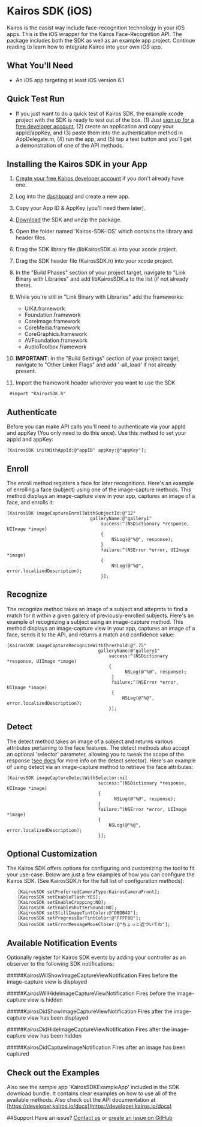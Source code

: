 Kairos SDK (iOS)
==============

Kairos is the easist way include face-recognition technology in your iOS apps. This is the iOS wrapper for the Kairos Face-Recognition API. The package includes both the SDK as well as an example app project. Continue reading to learn how to integrate Kairos into your own iOS app.



## What You'll Need
* An iOS app targeting at least iOS version 6.1


## Quick Test Run
* If you just want to do a quick test of Kairos SDK, the example xcode project with the SDK is ready to test out of the box. (1) Just [sign up for a free developer account](https://developer.kairos.io/signup), (2) create an application and copy your appId/appKey, and (3) paste them into the authentication method in AppDelegate.m, (4) run the app, and (5) tap a test button and you'll get a demonstration of one of the API methods.



## Installing the Kairos SDK in your App

1. [Create your free Kairos developer account](https://developer.kairos.io/signup) if you don't already have one.
2. Log into the [dashboard](https://developer.kairos.io/admin/applications) and create a new app.
3. Copy your App ID & AppKey (you'll need them later).
3. [Download](https://github.com/kairosinc/Kairos-SDK-iOS) the SDK and unzip the package.
4. Open the folder named 'Kairos-SDK-iOS' which contains the library and header files.
5. Drag the SDK library file (libKairosSDK.a) into your xcode project.
6. Drag the SDK header file (KairosSDK.h) into your xcode project.
5. In the "Build Phases" section of your project target, navigate to "Link Binary with Libraries" and add libKairosSDK.a to the list (if not already there).
6. While you're still in "Link Binary with Libraries" add the frameworks: 
	* UIKit.framework
	* Foundation.framework
	* CoreImage.framework
	* CoreMedia.framework
	* CoreGraphics.framework
	* AVFoundation.framework
	* AudioToolbox.framework


7. **IMPORTANT**: In the "Build Settings" section of your project target, navigate to "Other Linker Flags" and add '-all_load' if not already present.
  
8. Import the framework header wherever you want to use the SDK

```
 #import "KairosSDK.h"
```


## Authenticate

Before you can make API calls you'll need to authenticate via your appId and appKey (You only need to do this once). Use this method to set your appId and appKey:    

```
[KairosSDK initWithAppId:@"appID" appKey:@"appKey"];
```



## Enroll

The enroll method registers a face for later recognitions. Here's an example of enrolling a face (subject) using one of the image-capture methods. This method displays an image-capture view in your app, captures an image of a face, and enrolls it:    

```
[KairosSDK imageCaptureEnrollWithSubjectId:@"12" 
                               galleryName:@"gallery1" 
                                   success:^(NSDictionary *response, UIImage *image) 
                                   { 
                                       NSLog(@"%@", response); 
                                   } 
                                   failure:^(NSError *error, UIImage *image) 
                                   { 
                                       NSLog(@"%@", error.localizedDescription); 
                                   }];
```


## Recognize

The recognize method takes an image of a subject and attepmts to find a match for it within a given gallery of previously-enrolled subjects. Here's an example of recognizing a subject using an image-capture method. This method displays an image-capture view in your app, captures an image of a face, sends it to the API, and returns a match and confidence value:    

```
[KairosSDK imageCaptureRecognizeWithThreshold:@".75"
                                  galleryName:@"gallery1"
                                      success:^(NSDictionary *response, UIImage *image) 
                                      {
											NSLog(@"%@", response);
									   } 
									   failure:^(NSError *error, UIImage *image) 
									   {
                                           NSLog(@"%@", error.localizedDescription);     
                                      }];
```
    
    
    
## Detect

The detect method takes an image of a subject and returns various attributes pertaining to the face features. The detect methods also accept an optional 'selector' parameter, allowing you to tweak the scope of the response ([see docs](https://developer.kairos.io/docs) for more info on the detect selector). Here's an example of using detect via an image-capture method to retrieve the face attributes:    

```
[KairosSDK imageCaptureDetectWithSelector:nil
                                  success:^(NSDictionary *response, UIImage *image) 
                                  {
                                  		NSLog(@"%@", response);
                                  } 
                                  failure:^(NSError *error, UIImage *image) 
                                  {
                                      NSLog(@"%@", error.localizedDescription);
                                  }];
```
    
    
## Optional Customization

The Kairos SDK offers options for configuring and customizing the tool to fit your use-case. Below are just a few examples of how you can configure the Kairos SDK. (See KairosSDK.h for the full list of configuration methods):    

```
    [KairosSDK setPreferredCameraType:KairosCameraFront];
    [KairosSDK setEnableFlash:YES];
    [KairosSDK setEnableCropping:NO];
    [KairosSDK setEnableShutterSound:NO];
    [KairosSDK setStillImageTintColor:@"DBDB4D"];
    [KairosSDK setProgressBarTintColor:@"FFFF00"];
    [KairosSDK setErrorMessageMoveCloser:@"ちょっと近づいてね"];
```


    
## Available Notification Events
Optionally register for Kairos SDK events by adding your controller as an observer to the following SDK notifications:



#####KairosWillShowImageCaptureViewNotification
	Fires before the image-capture view is displayed

#####KairosWillHideImageCaptureViewNotification
	Fires before the image-capture view is hidden

#####KairosDidShowImageCaptureViewNotification
	Fires after the image-capture view has been displayed

#####KairosDidHideImageCaptureViewNotification
	Fires after the image-capture view has been hidden

#####KairosDidCaptureImageNotification
	Fires after an image has been captured



## Check out the Examples

Also see the sample app 'KairosSDKExampleApp' included in the SDK download bundle. It contains clear examples on how to use all of the available methods. Also check out the API documentation at [https://developer.kairos.io/docs](https://developer.kairos.io/docs)


##Support 
Have an issue? [Contact us](mailto:eric@kairos.com) or [create an issue on GitHub](https://github.com/kairosinc/Kairos-SDK-iOS)
